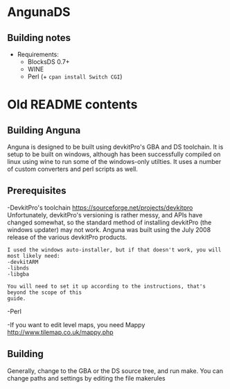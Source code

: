 # AngunaDS

## Building notes

* Requirements:
  * BlocksDS 0.7+
  * WINE
  * Perl (+ `cpan install Switch CGI`)

# Old README contents

Building Anguna
----------------
Anguna is designed to be built using devkitPro's GBA and DS toolchain.
It is setup to be built on windows, although has been successfully compiled
on linux using wine to run some of the windows-only utilties.  It uses a number of
custom converters and perl scripts as well.



Prerequisites
-------------------

-DevkitPro's toolchain https://sourceforge.net/projects/devkitpro
	Unfortunately, devkitPro's versioning is rather messy, and APIs have changed somewhat,
	so the standard method of installing devkitPro (the windows updater) may not work.
	Anguna was built using the July 2008 release of the various devkitPro products.

	I used the windows auto-installer, but if that doesn't work, you will most likely need:
	-devkitARM
	-libnds
	-libgba

	You will need to set it up according to the instructions, that's beyond the scope of this
	guide.

-Perl

-If you want to edit level maps, you need Mappy http://www.tilemap.co.uk/mappy.php


Building
---------------
Generally, change to the GBA or the DS source tree, and run make.
You can change paths and settings by editing the file makerules






